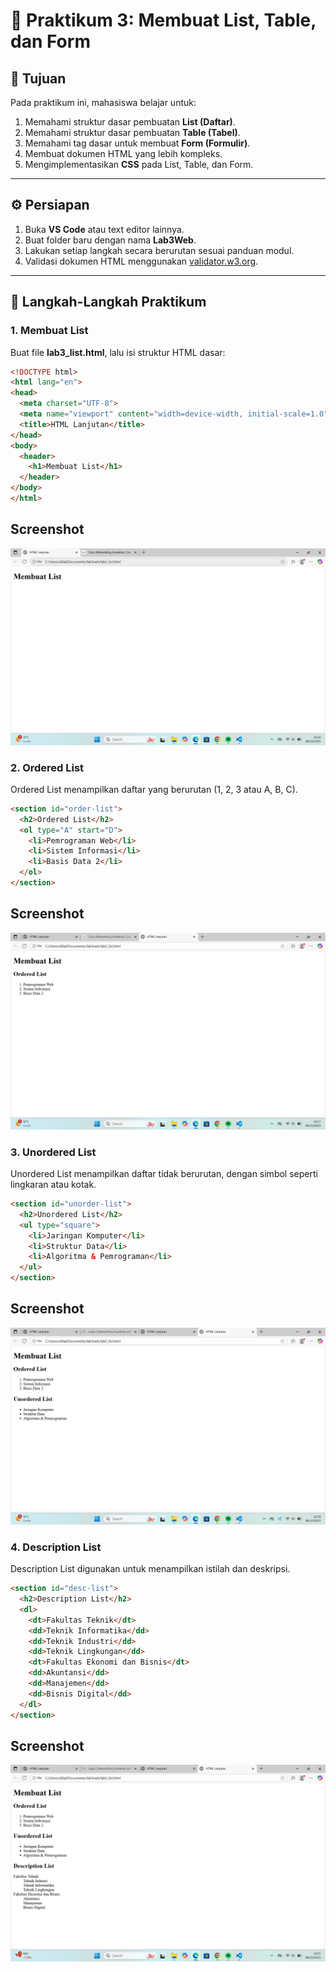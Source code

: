 # 🧩 Praktikum 3: Membuat List, Table, dan Form

## 📘 Tujuan
Pada praktikum ini, mahasiswa belajar untuk:
1. Memahami struktur dasar pembuatan **List (Daftar)**.
2. Memahami struktur dasar pembuatan **Table (Tabel)**.
3. Memahami tag dasar untuk membuat **Form (Formulir)**.
4. Membuat dokumen HTML yang lebih kompleks.
5. Mengimplementasikan **CSS** pada List, Table, dan Form.

---

## ⚙️ Persiapan
1. Buka **VS Code** atau text editor lainnya.  
2. Buat folder baru dengan nama **Lab3Web**.  
3. Lakukan setiap langkah secara berurutan sesuai panduan modul.  
4. Validasi dokumen HTML menggunakan [validator.w3.org](https://validator.w3.org).

---

## 📝 Langkah-Langkah Praktikum

### 1. Membuat List
Buat file **lab3_list.html**, lalu isi struktur HTML dasar:
```html
<!DOCTYPE html>
<html lang="en">
<head>
  <meta charset="UTF-8">
  <meta name="viewport" content="width=device-width, initial-scale=1.0">
  <title>HTML Lanjutan</title>
</head>
<body>
  <header>
    <h1>Membuat List</h1>
  </header>
</body>
</html>
```
## Screenshot
![Membuat list](gambar1.png)

### 2. Ordered List
Ordered List menampilkan daftar yang berurutan (1, 2, 3 atau A, B, C).
```html
<section id="order-list">
  <h2>Ordered List</h2>
  <ol type="A" start="D">
    <li>Pemrograman Web</li>
    <li>Sistem Informasi</li>
    <li>Basis Data 2</li>
  </ol>
</section>
```
## Screenshot
![Ordered list](gambar2.png)

### 3. Unordered List
Unordered List menampilkan daftar tidak berurutan, dengan simbol seperti lingkaran atau kotak.
```html
<section id="unorder-list">
  <h2>Unordered List</h2>
  <ul type="square">
    <li>Jaringan Komputer</li>
    <li>Struktur Data</li>
    <li>Algoritma & Pemrograman</li>
  </ul>
</section>
```
## Screenshot
![Unordered List](gambar3.png)

### 4. Description List
Description List digunakan untuk menampilkan istilah dan deskripsi.
```html
<section id="desc-list">
  <h2>Description List</h2>
  <dl>
    <dt>Fakultas Teknik</dt>
    <dd>Teknik Informatika</dd>
    <dd>Teknik Industri</dd>
    <dd>Teknik Lingkungan</dd>
    <dt>Fakultas Ekonomi dan Bisnis</dt>
    <dd>Akuntansi</dd>
    <dd>Manajemen</dd>
    <dd>Bisnis Digital</dd>
  </dl>
</section>
```
## Screenshot
![Description List](gambar4.png)




